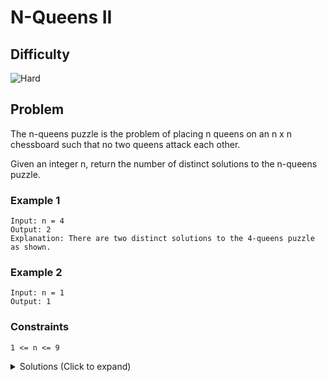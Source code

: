 # N-Queens II

## Difficulty

![Hard](https://img.shields.io/badge/hard-d9534f?style=for-the-badge&logoColor=white)

## Problem

The n-queens puzzle is the problem of placing n queens on an n x n chessboard such that no two queens attack each other.

Given an integer n, return the number of distinct solutions to the n-queens puzzle.

### Example 1

```
Input: n = 4
Output: 2
Explanation: There are two distinct solutions to the 4-queens puzzle as shown.
```

### Example 2

```
Input: n = 1
Output: 1
```

### Constraints

`1 <= n <= 9`

<details>
  <summary>Solutions (Click to expand)</summary>

### Explanation

#### Backtracking

Similar to the [N Queens](../n-queens/) solution we will try to place a single on every row and check its validity by check for other queens in the same column, primary diagonal, and secondary diagonal. Instead of saving the states of every time we come up with a valid board, we will increment a counter that will keep track of the number of valid boards.

Time: `O(N!)`

Space: `O(N^2)`

- [JavaScript](./title.js)
- [TypeScript](./title.ts)
- [Java](./title.java)
- [Go](./title.go)

</details>

